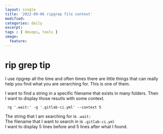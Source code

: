 ```yaml
---
layout: single
title: '2022-09-06 ripgrep file context'
modified:
categories: daily
excerpt:
tags : [ devops, tools ]
image:
  feature:
---
```

# rip grep tip
I use ripgrep all the time and often times there are little things that can really help you find what you are serarching for.   This is one of them.

I want to find a string in a specific filename that exists in many folders.  Then I want to display those resutls with some context.

```
 rg '.wait:' -g '.gitlab-ci.yml' --context 5
```  
The string that I am searching for is `.wait:`  
The filename that I want to search in is `.gitlab-ci.yml`  
I want to display 5 lines before and 5 lines after what I found.  

